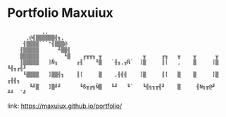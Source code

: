# Portfolio Maxuiux
               ,,
          ,@╣▒▒▒▒▒▒╣╗,
         ╢▒▒▒▒```"╢▒▒▒@
        ╢▒▒▒▒▒      ╨▒▒╣
        ▒▒▒▒▒▒        ╙▒    ╓╥╥╖ ╥             ╥     ╓╖   ╥    ╥      ╥
        ║▒▒▒▒▒   ]Ñ╖      ╓╢`   ╙▒   `╢╖,╥Ñ`  ]▒     ║[   ,    ▒     ]▒   ╙╣╖╓╣╜
         ╙▒▒▒▒   ]▒▒╢╖    ║[     ▒    ,╢╣╣    ]▒     ║[   ▒    ▒     ]▒    ╓╢╣╖
           ╙╝▒   ]▒╝╜      ╙ß╥╓╗Ñ▒   ╙╜   ╙`   ╙╣╗╖╥╣╜    ▒     ╢N╖╥@╜    ╨╜  `╝
           
link: https://maxuiux.github.io/portfolio/

